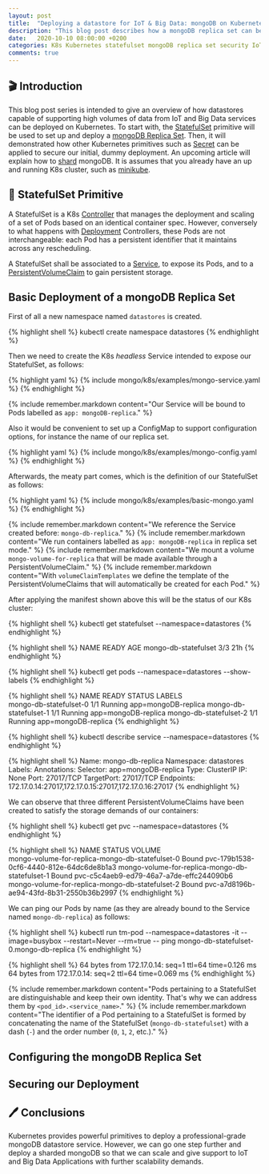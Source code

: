 ```yaml
---
layout: post
title:  "Deploying a datastore for IoT & Big Data: mongoDB on Kubernetes. Part I. Secure Replica Set"
description: "This blog post describes how a mongoDB replica set can be deployed and secured on Kubernetes"
date:   2020-10-10 08:00:00 +0200
categories: K8s Kubernetes statefulset mongoDB replica set security IoT Big Data TLS cloud native computing
comments: true 
---
```


## 🎬 Introduction

This blog post series is intended to give an overview of how datastores capable of supporting high volumes of data from IoT and Big Data services can be deployed on Kubernetes. To start with, the [StatefulSet](https://kubernetes.io/docs/concepts/workloads/controllers/statefulset/) primitive will be used to set up and deploy a [mongoDB Replica Set](). Then, it will demonstrated how other Kubernetes primitives such as [Secret]() can be applied to secure our initial, dummy deployment. An upcoming article will explain how to [shard]() mongoDB. It is assumes that you already have an up and running K8s cluster, such as [minikube](). 

## 📖 StatefulSet Primitive

A StatefulSet is a K8s [Controller](https://kubernetes.io/docs/concepts/architecture/controller/) that manages the deployment and scaling of a set of Pods based on an identical container spec. However, conversely to what happens with [Deployment]() Controllers, these Pods are not interchangeable: each Pod has a persistent identifier that it maintains across any rescheduling.

A StatefulSet shall be associated to a [Service](), to expose its Pods, and to a [PersistentVolumeClaim]() to gain persistent storage.  

## Basic Deployment of a mongoDB Replica Set

First of all a new namespace named `datastores` is created. 

{% highlight shell %}
kubectl create namespace datastores
{% endhighlight %}

Then we need to create the K8s *headless* Service intended to expose our StatefulSet, as follows: 

{% highlight yaml %}
{% include mongo/k8s/examples/mongo-service.yaml %}
{% endhighlight %}

{% include remember.markdown content="Our Service will be bound to Pods labelled as `app: mongoDB-replica`." %}

Also it would be convenient to set up a ConfigMap to support configuration options, for instance the name of our replica set. 

{% highlight yaml %}
{% include mongo/k8s/examples/mongo-config.yaml %}
{% endhighlight %}

Afterwards, the meaty part comes, which is the definition of our StatefulSet as follows:

{% highlight yaml %}
{% include mongo/k8s/examples/basic-mongo.yaml %}
{% endhighlight %}

{% include remember.markdown content="We reference the Service created before: `mongo-db-replica`." %}
{% include remember.markdown content="We run containers labelled as `app: mongoDB-replica` in replica set mode." %}
{% include remember.markdown content="We mount a volume `mongo-volume-for-replica` that will be made available through a PersistentVolumeClaim." %}
{% include remember.markdown content="With `volumeClaimTemplates` we define the template of the PersistentVolumeClaims that will automatically be created for each Pod." %}

After applying the manifest shown above this will be the status of our K8s cluster: 

{% highlight shell %}
kubectl get statefulset --namespace=datastores
{% endhighlight %}

{% highlight shell %}
NAME                   READY   AGE
mongo-db-statefulset   3/3     21h
{% endhighlight %}

{% highlight shell %}
kubectl get pods --namespace=datastores --show-labels
{% endhighlight %}

{% highlight shell %}
NAME                     READY   STATUS   LABELS  
mongo-db-statefulset-0   1/1     Running  app=mongoDB-replica
mongo-db-statefulset-1   1/1     Running  app=mongoDB-replica
mongo-db-statefulset-2   1/1     Running  app=mongoDB-replica
{% endhighlight %}

{% highlight shell %}
kubectl describe service --namespace=datastores 
{% endhighlight %}

{% highlight shell %}
Name:              mongo-db-replica
Namespace:         datastores
Labels:            <none>
Annotations:       Selector:  app=mongoDB-replica
Type:              ClusterIP
IP:                None
Port:              <unset>  27017/TCP
TargetPort:        27017/TCP
Endpoints:         172.17.0.14:27017,172.17.0.15:27017,172.17.0.16:27017
{% endhighlight %}

We can observe that three different PersistentVolumeClaims have been created to satisfy the storage demands of our containers: 

{% highlight shell %}
kubectl get pvc --namespace=datastores
{% endhighlight %}

{% highlight shell %}
NAME                                              STATUS   VOLUME                                    
mongo-volume-for-replica-mongo-db-statefulset-0   Bound    pvc-179b1538-0cf6-4440-812e-64dc6de8b1a3
mongo-volume-for-replica-mongo-db-statefulset-1   Bound    pvc-c5c4aeb9-ed79-46a7-a7de-effc244090b6
mongo-volume-for-replica-mongo-db-statefulset-2   Bound    pvc-a7d8196b-ae94-43fd-8b31-2550b36b2997
{% endhighlight %}

We can ping our Pods by name (as they are already bound to the Service named `mongo-db-replica`) as follows:

{% highlight shell %}
kubectl run tm-pod --namespace=datastores -it --image=busybox --restart=Never --rm=true -- ping mongo-db-statefulset-0.mongo-db-replica
{% endhighlight %}

{% highlight shell %}
64 bytes from 172.17.0.14: seq=1 ttl=64 time=0.126 ms
64 bytes from 172.17.0.14: seq=2 ttl=64 time=0.069 ms
{% endhighlight %}

{% include remember.markdown content="Pods pertaining to a StatefulSet are distinguishable and keep their own identity. That's why we can address them by `<pod_id>.<service_name>`." %}
{% include remember.markdown content="The identifier of a Pod pertaining to a StatefulSet is formed by concatenating the name of the StatefulSet (`mongo-db-statefulset`) with a dash (`-`) and the order number (`0`, `1`, `2`, etc.)." %}

## Configuring the mongoDB Replica Set


## Securing our Deployment


## 🖊️ Conclusions

Kubernetes provides powerful primitives to deploy a professional-grade mongoDB datastore service. However, we can go one step further and deploy a sharded mongoDB so that we can scale and give support to IoT and Big Data Applications with further scalability demands. 
